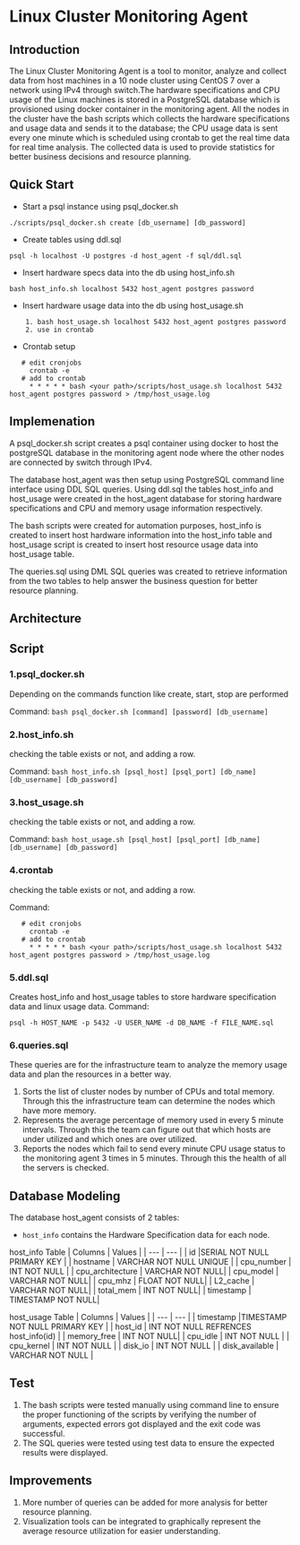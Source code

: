 # Linux Cluster Monitoring Agent

## Introduction
The Linux Cluster Monitoring Agent is a tool to monitor, analyze and collect data from host machines in a 10 node cluster using CentOS 7 over a network using IPv4 through switch.The hardware specifications and CPU usage of the Linux machines is stored in a PostgreSQL database which is provisioned using docker container in the monitoring agent. All the nodes in the cluster have the bash scripts which collects the hardware specifications and usage data and sends it to the database; the CPU usage data is sent every one minute which is scheduled using crontab to get the real time data for real time analysis. The collected data is used to provide statistics for better business decisions and resource planning.

## Quick Start

* Start a psql instance using psql_docker.sh
```
./scripts/psql_docker.sh create [db_username] [db_password]
```
* Create tables using ddl.sql
```
psql -h localhost -U postgres -d host_agent -f sql/ddl.sql
```
* Insert hardware specs data into the db using host_info.sh
```
bash host_info.sh localhost 5432 host_agent postgres password
```
* Insert hardware usage data into the db using host_usage.sh
```
    1. bash host_usage.sh localhost 5432 host_agent postgres password
    2. use in crontab
```
* Crontab setup
```
   # edit cronjobs
     crontab -e 
   # add to crontab
     * * * * * bash <your path>/scripts/host_usage.sh localhost 5432 host_agent postgres password > /tmp/host_usage.log
```
## Implemenation
A psql_docker.sh script creates a psql container using docker to host the postgreSQL database in the monitoring agent node where the other nodes are connected by switch through IPv4.

The database host_agent was then setup using PostgreSQL command line interface using DDL SQL queries. Using ddl.sql the tables host_info and host_usage were created in the host_agent database for storing hardware specifications and CPU and memory usage information respectively.

The bash scripts were created for automation purposes, host_info is created to insert host hardware information into the host_info table and host_usage script is created to insert host resource usage data into host_usage table.

The queries.sql using DML SQL queries was created to retrieve information from the two tables to help answer the business question for better resource planning.

## Architecture

## Script

### 1.psql_docker.sh 
  Depending on the commands function like create, start, stop are performed
  
  Command: ```bash psql_docker.sh [command] [password] [db_username]```
  
### 2.host_info.sh
  checking the table exists or not, and adding a row.
  
  Command: ```bash host_info.sh [psql_host] [psql_port] [db_name] [db_username] [db_password]```
  
### 3.host_usage.sh
  checking the table exists or not, and adding a row.
  
  Command: ```bash host_usage.sh [psql_host] [psql_port] [db_name] [db_username] [db_password]```
  
### 4.crontab
  checking the table exists or not, and adding a row.
  
  Command: 

```
   # edit cronjobs
     crontab -e 
   # add to crontab
     * * * * * bash <your path>/scripts/host_usage.sh localhost 5432 host_agent postgres password > /tmp/host_usage.log
```
### 5.ddl.sql 
Creates host_info and host_usage tables to store hardware specification data and linux usage data.
Command: 
``` #execute a sql file using psql command
psql -h HOST_NAME -p 5432 -U USER_NAME -d DB_NAME -f FILE_NAME.sql
```

### 6.queries.sql 
These queries are for the infrastructure team to analyze the memory usage data and plan the resources in a better way.

1. Sorts the list of cluster nodes by number of CPUs and total memory. Through this the infrastructure team can determine the nodes which have more memory.
2. Represents the average percentage of memory used in every 5 minute intervals. Through this the team can figure out that which hosts are under utilized and which ones are over utilized.
3. Reports the nodes which fail to send every minute CPU usage status to the monitoring agent 3 times in 5 minutes. Through this the health of all the servers is checked.

## Database Modeling
The database host_agent consists of 2 tables:

* ```host_info``` contains the Hardware Specification data for each node.

host_info Table
| Columns | Values |
| --- | --- |
| id |SERIAL NOT NULL PRIMARY KEY |
| hostname | VARCHAR NOT NULL UNIQUE |
| cpu_number | INT NOT NULL |
| cpu_architecture | VARCHAR NOT NULL|
| cpu_model | VARCHAR NOT NULL|
| cpu_mhz | FLOAT NOT NULL|
| L2_cache | VARCHAR NOT NULL|
| total_mem | INT NOT NULL|
| timestamp | TIMESTAMP NOT NULL|

host_usage Table
| Columns | Values |
| --- | --- |
| timestamp |TIMESTAMP NOT NULL PRIMARY KEY |
| host_id | INT NOT NULL REFRENCES host_info(id) |
| memory_free | INT NOT NULL|
| cpu_idle | INT NOT NULL |
| cpu_kernel | INT NOT NULL |
| disk_io | INT NOT NULL |
| disk_available | VARCHAR NOT NULL |

## Test
1. The bash scripts were tested manually using command line to ensure the proper functioning of the scripts by verifying the number of arguments, expected errors got displayed and the exit code was successful.
2. The SQL queries were tested using test data to ensure the expected results were displayed.

## Improvements
1. More number of queries can be added for more analysis for better resource planning.
2. Visualization tools can be integrated to graphically represent the average resource utilization for easier understanding.
